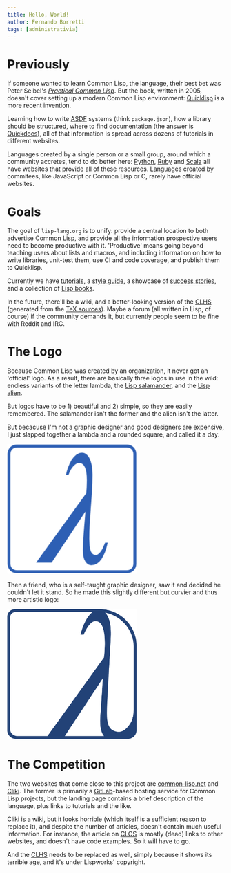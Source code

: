 ```yaml
---
title: Hello, World!
author: Fernando Borretti
tags: [administrativia]
---
```


# Previously

If someone wanted to learn Common Lisp, the language, their best bet was Peter
Seibel's [_Practical Common Lisp_][pcl]. But the book, written in 2005, doesn't
cover setting up a modern Common Lisp environment: [Quicklisp][ql] is a more
recent invention.

Learning how to write [ASDF][asdf] systems (think `package.json`), how a library
should be structured, where to find documentation (the answer is
[Quickdocs][qd]), all of that information is spread across dozens of tutorials
in different websites.

Languages created by a single person or a small group, around which a community
accretes, tend to do better here: [Python][python], [Ruby][ruby] and
[Scala][scala] all have websites that provide all of these resources. Languages
created by commitees, like JavaScript or Common Lisp or C, rarely have official
websites.

# Goals

The goal of `lisp-lang.org` is to unify: provide a central location to both
advertise Common Lisp, and provide all the information prospective users need to
become productive with it. 'Productive' means going beyond teaching users about
lists and macros, and including information on how to write libraries, unit-test
them, use CI and code coverage, and publish them to Quicklisp.

Currently we have [tutorials][tut], a [style guide][style], a showcase of
[success stories][story], and a collection of [Lisp books][book].

In the future, there'll be a wiki, and a better-looking version of the
[CLHS][clhs] (generated from the [TeX sources][tex]). Maybe a forum (all written
in Lisp, of course) if the community demands it, but currently people seem to be
fine with Reddit and IRC.

# The Logo

Because Common Lisp was created by an organization, it never got an 'official'
logo. As a result, there are basically three logos in use in the wild: endless
variants of the letter lambda, the [Lisp salamander][salamander], and the
[Lisp alien][alien].

But logos have to be 1) beautiful and 2) simple, so they are easily
remembered. The salamander isn't the former and the alien isn't the latter.

But becacuse I'm not a graphic designer and good designers are expensive, I just
slapped together a lambda and a rounded square, and called it a day:

<img src="/assets/img/logo/old/blue.png" width="300" alt="old logo" title="old logo">

Then a friend, who is a self-taught graphic designer, saw it and decided he
couldn't let it stand. So he made this slightly different but curvier and thus
more artistic logo:

<img src="/assets/img/logo/blue.png" width="300" alt="new logo" title="new logo">

# The Competition

The two websites that come close to this project are [common-lisp.net][cl.net]
and [Cliki][cliki]. The former is primarily a [GitLab][gl]-based hosting service
for Common Lisp projects, but the landing page contains a brief description of
the language, plus links to tutorials and the like.

Cliki is a wiki, but it looks horrible (which itself is a sufficient reason to
replace it), and despite the number of articles, doesn't contain much useful
information. For instance, the article on [CLOS][clos] is mostly (dead) links to
other websites, and doesn't have code examples. So it will have to go.

And the [CLHS][clhs] needs to be replaced as well, simply because it shows its
terrible age, and it's under Lispworks' copyright.

[pcl]: /books/#practical-common-lisp
[ql]: https://www.quicklisp.org/beta/
[python]: https://www.python.org/
[ruby]: https://www.ruby-lang.org/en/
[scala]: http://www.scala-lang.org/
[asdf]: https://common-lisp.net/project/asdf/
[qd]: http://quickdocs.org/
[tut]: /learn/
[style]: /style-guide/
[story]: /success/
[book]: /books/
[clhs]: http://www.lispworks.com/documentation/HyperSpec/Front/
[tex]: https://github.com/LispLang/ansi-spec
[salamander]: https://web.archive.org/web/20051126033302/http://www.normal-null.de/lisp_logo.html
[alien]: http://lisperati.com/logo.html
[cl.net]: https://common-lisp.net/
[cliki]: http://cliki.net/
[gl]: https://about.gitlab.com/
[clos]: http://cliki.net/CLOS

